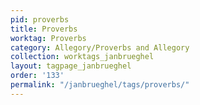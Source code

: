 ```yaml
---
pid: proverbs
title: Proverbs
worktag: Proverbs
category: Allegory/Proverbs and Allegory
collection: worktags_janbrueghel
layout: tagpage_janbrueghel
order: '133'
permalink: "/janbrueghel/tags/proverbs/"
---
```

